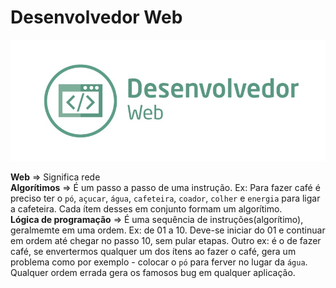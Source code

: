 # Desenvolvedor Web

<img src="./img/desenvolvedor-web.jpeg">

<b>Web</b> => Significa rede<br>
<b>Algorítimos</b> => É um passo a passo de uma instrução. Ex: Para fazer café é preciso ter o `pó`, `açucar`, `água`, `cafeteira`, `coador`, `colher` e `energia` para ligar a cafeteira. Cada ítem desses em conjunto formam um algorítimo.<br> 
<b>Lógica de programação</b> => É uma sequência de instruções(algorítimo), geralmemte em uma ordem. Ex: de 01 a 10. Deve-se iniciar do 01 e continuar em ordem até chegar no passo 10, sem pular etapas. Outro ex: é o de fazer café, se envertermos qualquer um dos ítens ao fazer o café, gera um problema como por exemplo - colocar o `pó` para ferver no lugar da `água`. Qualquer ordem errada gera os famosos bug em qualquer aplicação.<br>

